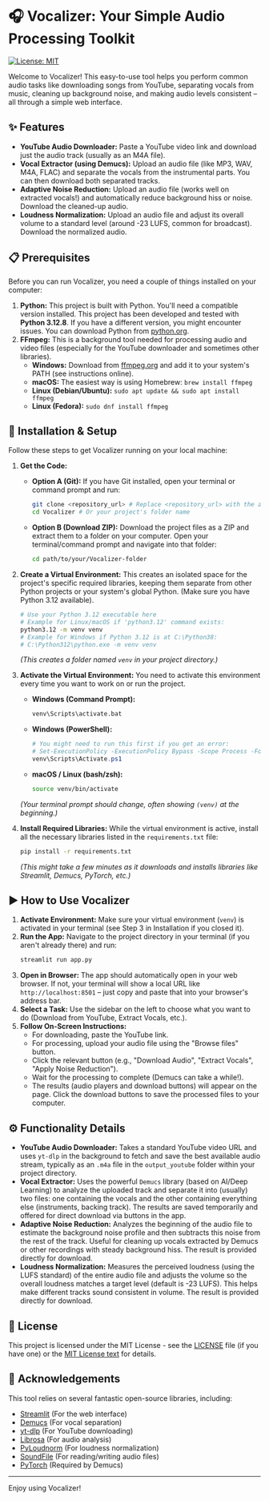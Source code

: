 # 🎧 Vocalizer: Your Simple Audio Processing Toolkit

[![License: MIT](https://img.shields.io/badge/License-MIT-yellow.svg)](https://opensource.org/licenses/MIT)

Welcome to Vocalizer! This easy-to-use tool helps you perform common audio tasks like downloading songs from YouTube, separating vocals from music, cleaning up background noise, and making audio levels consistent – all through a simple web interface.

<!-- Optional: Add a screenshot of your app here! -->
<!-- ![Vocalizer Screenshot](link/to/your/screenshot.png) -->
<!-- (Replace the line above with an actual link to a screenshot if you have one) -->

## ✨ Features

*   **YouTube Audio Downloader:** Paste a YouTube video link and download just the audio track (usually as an M4A file).
*   **Vocal Extractor (using Demucs):** Upload an audio file (like MP3, WAV, M4A, FLAC) and separate the vocals from the instrumental parts. You can then download both separated tracks.
*   **Adaptive Noise Reduction:** Upload an audio file (works well on extracted vocals!) and automatically reduce background hiss or noise. Download the cleaned-up audio.
*   **Loudness Normalization:** Upload an audio file and adjust its overall volume to a standard level (around -23 LUFS, common for broadcast). Download the normalized audio.

## 📋 Prerequisites

Before you can run Vocalizer, you need a couple of things installed on your computer:

1.  **Python:** This project is built with Python. You'll need a compatible version installed. This project has been developed and tested with **Python 3.12.8**. If you have a different version, you might encounter issues. You can download Python from [python.org](https://www.python.org/).
2.  **FFmpeg:** This is a background tool needed for processing audio and video files (especially for the YouTube downloader and sometimes other libraries).
    *   **Windows:** Download from [ffmpeg.org](https://ffmpeg.org/download.html#build-windows) and add it to your system's PATH (see instructions online).
    *   **macOS:** The easiest way is using Homebrew: `brew install ffmpeg`
    *   **Linux (Debian/Ubuntu):** `sudo apt update && sudo apt install ffmpeg`
    *   **Linux (Fedora):** `sudo dnf install ffmpeg`

## 🚀 Installation & Setup

Follow these steps to get Vocalizer running on your local machine:

1.  **Get the Code:**
    *   **Option A (Git):** If you have Git installed, open your terminal or command prompt and run:
        ```bash
        git clone <repository_url> # Replace <repository_url> with the actual URL of your code
        cd Vocalizer # Or your project's folder name
        ```
    *   **Option B (Download ZIP):** Download the project files as a ZIP and extract them to a folder on your computer. Open your terminal/command prompt and navigate into that folder:
        ```bash
        cd path/to/your/Vocalizer-folder
        ```

2.  **Create a Virtual Environment:** This creates an isolated space for the project's specific required libraries, keeping them separate from other Python projects or your system's global Python. (Make sure you have Python 3.12 available).
    ```bash
    # Use your Python 3.12 executable here
    # Example for Linux/macOS if 'python3.12' command exists:
    python3.12 -m venv venv
    # Example for Windows if Python 3.12 is at C:\Python38:
    # C:\Python312\python.exe -m venv venv
    ```
    *(This creates a folder named `venv` in your project directory.)*

3.  **Activate the Virtual Environment:** You need to activate this environment every time you want to work on or run the project.
    *   **Windows (Command Prompt):**
        ```cmd
        venv\Scripts\activate.bat
        ```
    *   **Windows (PowerShell):**
        ```powershell
        # You might need to run this first if you get an error:
        # Set-ExecutionPolicy -ExecutionPolicy Bypass -Scope Process -Force
        venv\Scripts\Activate.ps1
        ```
    *   **macOS / Linux (bash/zsh):**
        ```bash
        source venv/bin/activate
        ```
    *(Your terminal prompt should change, often showing `(venv)` at the beginning.)*

4.  **Install Required Libraries:** While the virtual environment is active, install all the necessary libraries listed in the `requirements.txt` file:
    ```bash
    pip install -r requirements.txt
    ```
    *(This might take a few minutes as it downloads and installs libraries like Streamlit, Demucs, PyTorch, etc.)*

## ▶️ How to Use Vocalizer

1.  **Activate Environment:** Make sure your virtual environment (`venv`) is activated in your terminal (see Step 3 in Installation if you closed it).
2.  **Run the App:** Navigate to the project directory in your terminal (if you aren't already there) and run:
    ```bash
    streamlit run app.py
    ```
3.  **Open in Browser:** The app should automatically open in your web browser. If not, your terminal will show a local URL like `http://localhost:8501` – just copy and paste that into your browser's address bar.
4.  **Select a Task:** Use the sidebar on the left to choose what you want to do (Download from YouTube, Extract Vocals, etc.).
5.  **Follow On-Screen Instructions:**
    *   For downloading, paste the YouTube link.
    *   For processing, upload your audio file using the "Browse files" button.
    *   Click the relevant button (e.g., "Download Audio", "Extract Vocals", "Apply Noise Reduction").
    *   Wait for the processing to complete (Demucs can take a while!).
    *   The results (audio players and download buttons) will appear on the page. Click the download buttons to save the processed files to your computer.

## ⚙️ Functionality Details

*   **YouTube Audio Downloader:** Takes a standard YouTube video URL and uses `yt-dlp` in the background to fetch and save the best available audio stream, typically as an `.m4a` file in the `output_youtube` folder within your project directory.
*   **Vocal Extractor:** Uses the powerful `Demucs` library (based on AI/Deep Learning) to analyze the uploaded track and separate it into (usually) two files: one containing the vocals and the other containing everything else (instruments, backing track). The results are saved temporarily and offered for direct download via buttons in the app.
*   **Adaptive Noise Reduction:** Analyzes the beginning of the audio file to estimate the background noise profile and then subtracts this noise from the rest of the track. Useful for cleaning up vocals extracted by Demucs or other recordings with steady background hiss. The result is provided directly for download.
*   **Loudness Normalization:** Measures the perceived loudness (using the LUFS standard) of the entire audio file and adjusts the volume so the overall loudness matches a target level (default is -23 LUFS). This helps make different tracks sound consistent in volume. The result is provided directly for download.

## 📄 License

This project is licensed under the MIT License - see the [LICENSE](LICENSE) file (if you have one) or the [MIT License text](https://opensource.org/licenses/MIT) for details.

## 🙏 Acknowledgements

This tool relies on several fantastic open-source libraries, including:

*   [Streamlit](https://streamlit.io/) (For the web interface)
*   [Demucs](https://github.com/facebookresearch/demucs) (For vocal separation)
*   [yt-dlp](https://github.com/yt-dlp/yt-dlp) (For YouTube downloading)
*   [Librosa](https://librosa.org/) (For audio analysis)
*   [PyLoudnorm](https://github.com/csteinmetz1/pyloudnorm) (For loudness normalization)
*   [SoundFile](https://pysoundfile.readthedocs.io/) (For reading/writing audio files)
*   [PyTorch](https://pytorch.org/) (Required by Demucs)

---

Enjoy using Vocalizer!